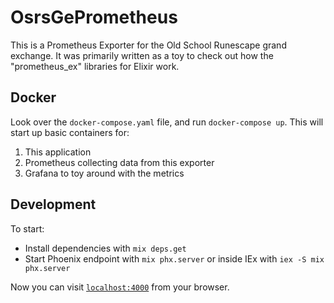 # OsrsGePrometheus

This is a Prometheus Exporter for the Old School Runescape grand exchange. It was primarily written as a toy to check out how the "prometheus_ex" libraries for Elixir work.

## Docker 

Look over the `docker-compose.yaml` file, and run `docker-compose up`. This will start up basic containers for:

1. This application
2. Prometheus collecting data from this exporter
3. Grafana to toy around with the metrics

## Development

To start:

  * Install dependencies with `mix deps.get`
  * Start Phoenix endpoint with `mix phx.server` or inside IEx with `iex -S mix phx.server`

Now you can visit [`localhost:4000`](http://localhost:4000) from your browser.